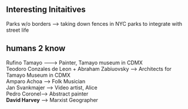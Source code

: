 
## Interesting Initaitives
Parks w/o borders --> taking down fences in NYC parks to integrate with street life


## humans 2 know 

Rufino Tamayo ---> Painter, Tamayo museum in CDMX  
Teodoro Conzales de Leon + Abraham Zabiuovsky --> Architects for Tamayo Museum in CDMX  
Amparo Achoa --> Folk Musician  
Jan Svankmajer --> Video artist, Alice  
Pedro Coronel--> Abstract painter   
**David Harvey** --> Marxist Geographer
